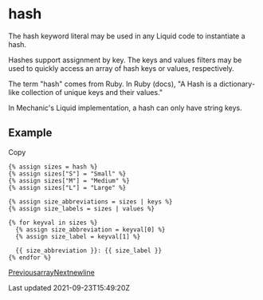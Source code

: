 # hash

The hash keyword literal may be used in any Liquid code to instantiate a hash.

Hashes support assignment by key. The keys and values filters may be used to quickly access an array of hash keys or values, respectively.

The term "hash" comes from Ruby. In Ruby (docs), "A Hash is a dictionary-like collection of unique keys and their values."

In Mechanic's Liquid implementation, a hash can only have string keys.

## Example

Copy

    {% assign sizes = hash %}
    {% assign sizes["S"] = "Small" %}
    {% assign sizes["M"] = "Medium" %}
    {% assign sizes["L"] = "Large" %}
    
    {% assign size_abbreviations = sizes | keys %}
    {% assign size_labels = sizes | values %}
    
    {% for keyval in sizes %}
      {% assign size_abbreviation = keyval[0] %}
      {% assign size_label = keyval[1] %}
    
      {{ size_abbreviation }}: {{ size_label }}
    {% endfor %}

[Previousarray](/platform/liquid/keyword-literals/array)[Nextnewline](/platform/liquid/keyword-literals/newline)

Last updated 2021-09-23T15:49:20Z